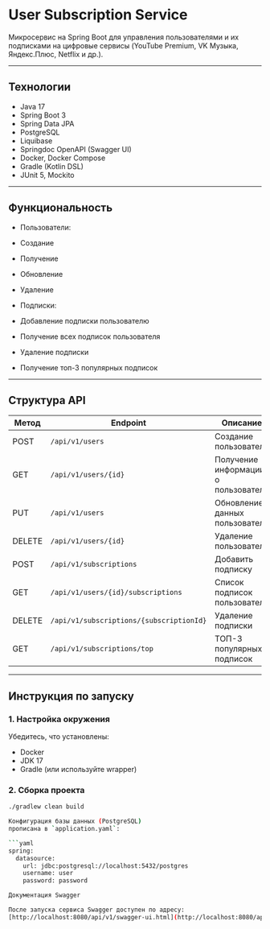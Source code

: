 #  User Subscription Service

Микросервис на Spring Boot для управления пользователями и их подписками на цифровые сервисы (YouTube Premium, VK Музыка, Яндекс.Плюс, Netflix и др.).

---

##  Технологии

- Java 17
- Spring Boot 3
- Spring Data JPA
- PostgreSQL
- Liquibase
- Springdoc OpenAPI (Swagger UI)
- Docker, Docker Compose
- Gradle (Kotlin DSL)
- JUnit 5, Mockito

---

##  Функциональность

-  Пользователи:
  - Создание
  - Получение
  - Обновление
  - Удаление

-  Подписки:
  - Добавление подписки пользователю
  - Получение всех подписок пользователя
  - Удаление подписки
  - Получение топ-3 популярных подписок

---

##  Структура API

| Метод | Endpoint                                 | Описание                            |
|-------|----------------------------------------  |------------------------------------ |
| POST  | `/api/v1/users`                          | Создание пользователя               |
| GET   | `/api/v1/users/{id}`                     | Получение информации о пользователе |
| PUT   | `/api/v1/users`                          | Обновление данных пользователя      |
| DELETE| `/api/v1/users/{id}`                     | Удаление пользователя               |
| POST  | `/api/v1/subscriptions`                  | Добавить подписку                   |
| GET   | `/api/v1/users/{id}/subscriptions`       | Список подписок пользователя        |
| DELETE| `/api/v1/subscriptions/{subscriptionId}` | Удаление подписки                   |
| GET   | `/api/v1/subscriptions/top`              | ТОП-3 популярных подписок           |

---

##  Инструкция по запуску

### 1.  Настройка окружения

Убедитесь, что установлены:

- Docker
- JDK 17
- Gradle (или используйте wrapper)

### 2.  Сборка проекта

```bash
./gradlew clean build

Конфигурация базы данных (PostgreSQL)
прописана в `application.yaml`:

```yaml
spring:
  datasource:
    url: jdbc:postgresql://localhost:5432/postgres
    username: user
    password: password

Документация Swagger

После запуска сервиса Swagger доступен по адресу:
[http://localhost:8080/api/v1/swagger-ui.html](http://localhost:8080/api/v1/swagger-ui.html)


